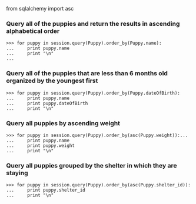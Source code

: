 from sqlalchemy import asc

### Query all of the puppies and return the results in ascending alphabetical order

```
>>> for puppy in session.query(Puppy).order_by(Puppy.name):
...     print puppy.name
...     print "\n"
...
```

### Query all of the puppies that are less than 6 months old organized by the youngest first

```
>>> for puppy in session.query(Puppy).order_by(Puppy.dateOfBirth):
...     print puppy.name
...     print puppy.dateOfBirth
...     print "\n"
```

### Query all puppies by ascending weight

```
>>> for puppy in session.query(Puppy).order_by(asc(Puppy.weight)):... 
...     print puppy.name
...     print puppy.weight
...     print "\n"
```

### Query all puppies grouped by the shelter in which they are staying

```
>>> for puppy in session.query(Puppy).order_by(asc(Puppy.shelter_id)):
...     print puppy.shelter_id
...     print "\n"
```